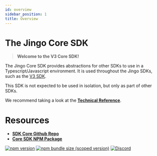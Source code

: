 ```yaml
---
id: overview
sidebar_position: 1
title: Overview
---
```

# The Jingo Core SDK

> **Welcome to the V3 Core SDK!**

The Jingo Core SDK provides abstractions for other SDKs to use in a Typescript/Javascript environment. It is used throughout the Jingo SDKs, such as the [V3 SDK](../v3/overview.md).

This SDK is not expected to be used in isolation, but only as part of other SDKs.

We recommend taking a look at the [**Technical Reference**](./reference/overview).


# Resources

- [**SDK Core Github Repo**](https://github.com/Jingo-Finance/sdk-core)
- [**Core SDK NPM Package**](https://www.npmjs.com/package/@jingofi/sdk-core)

[![npm version](https://img.shields.io/npm/v/@jingofi/sdk-core/latest.svg)](https://www.npmjs.com/package/@jingofi/sdk-core/v/latest)
[![npm bundle size (scoped version)](https://img.shields.io/bundlephobia/minzip/@jingofi/sdk-core/latest.svg)](https://bundlephobia.com/result?p=@jingofi/sdk-core@latest)
[![Discord](https://img.shields.io/badge/discord-join%20chat-blue.svg)](https://discord.com/channels/597638925346930701/607978109089611786)


